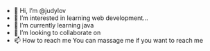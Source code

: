 - 👋 Hi, I’m @judylov
- 👀 I’m interested in learning web development...
- 🌱 I’m currently learning java
- 💞️ I’m looking to collaborate on 
- 📫 How to reach me
You can massage me if you want to reach me 

<!---
judylov/judylov is a ✨ special ✨ repository because its `README.md` (this file) appears on your GitHub profile.
You can click the Preview link to take a look at your changes.
--->
